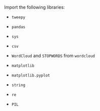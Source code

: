 <!--title={Importing Libraries}-->

Import the following libraries:

- `tweepy`

- `pandas`

- `sys`

- `csv`

- `WordCloud` and `STOPWORDS` from `wordcloud`

- `matplotlib`

- `matplotlib.pyplot`

- `string`

- `re`

- `PIL`

